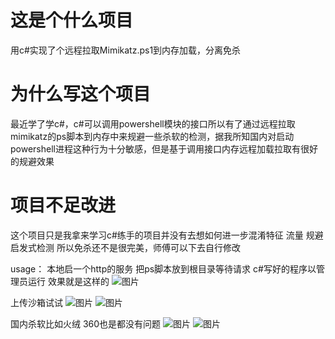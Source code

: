 # 这是个什么项目
用c#实现了个远程拉取Mimikatz.ps1到内存加载，分离免杀

# 为什么写这个项目
最近学了学c#，c#可以调用powershell模块的接口所以有了通过远程拉取mimikatz的ps脚本到内存中来规避一些杀软的检测，据我所知国内对启动powershell进程这种行为十分敏感，但是基于调用接口内存远程加载拉取有很好的规避效果

# 项目不足改进
这个项目只是我拿来学习c#练手的项目并没有去想如何进一步混淆特征 流量 规避启发式检测
所以免杀还不是很完美，师傅可以下去自行修改



usage：
本地启一个http的服务 把ps脚本放到根目录等待请求
c#写好的程序以管理员运行
效果就是这样的
![图片](https://user-images.githubusercontent.com/83112602/233889894-f0b5b048-aede-45ed-98fa-5c40c33601be.png)

上传沙箱试试
![图片](https://user-images.githubusercontent.com/83112602/233890111-c7e29a0c-3c36-4465-80ea-7dd11489030c.png)
![图片](https://user-images.githubusercontent.com/83112602/233891408-aa2df664-ba88-40e4-a261-682455210c4b.png)


国内杀软比如火绒 360也是都没有问题
![图片](https://user-images.githubusercontent.com/83112602/233890261-e8c5b809-41aa-4c5e-9a41-1ac753d7ee71.png)
![图片](https://user-images.githubusercontent.com/83112602/233890371-91e646b1-bc24-466d-a0c7-915be73314c4.png)
